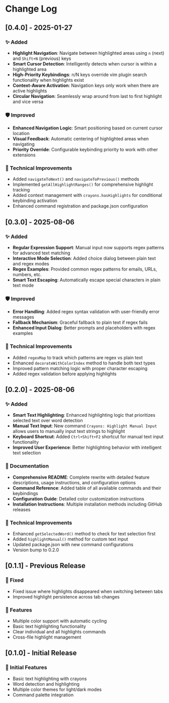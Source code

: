 # Change Log

## [0.4.0] - 2025-01-27
### ✨ Added
- **Highlight Navigation**: Navigate between highlighted areas using `n` (next) and `Shift+N` (previous) keys
- **Smart Cursor Detection**: Intelligently detects when cursor is within a highlighted area
- **High-Priority Keybindings**: n/N keys override vim plugin search functionality when highlights exist
- **Context-Aware Activation**: Navigation keys only work when there are active highlights
- **Circular Navigation**: Seamlessly wrap around from last to first highlight and vice versa

### 🛡️ Improved
- **Enhanced Navigation Logic**: Smart positioning based on current cursor location
- **Visual Feedback**: Automatic centering of highlighted areas when navigating
- **Priority Override**: Configurable keybinding priority to work with other extensions

### 🔧 Technical Improvements
- Added `navigateToNext()` and `navigateToPrevious()` methods
- Implemented `getAllHighlightRanges()` for comprehensive highlight tracking
- Added context management with `crayons.hasHighlights` for conditional keybinding activation
- Enhanced command registration and package.json configuration

## [0.3.0] - 2025-08-06
### ✨ Added
- **Regular Expression Support**: Manual input now supports regex patterns for advanced text matching
- **Interactive Mode Selection**: Added choice dialog between plain text and regex modes
- **Regex Examples**: Provided common regex patterns for emails, URLs, numbers, etc.
- **Smart Text Escaping**: Automatically escape special characters in plain text mode

### 🛡️ Improved
- **Error Handling**: Added regex syntax validation with user-friendly error messages
- **Fallback Mechanism**: Graceful fallback to plain text if regex fails
- **Enhanced Input Dialog**: Better prompts and placeholders with regex examples

### 🔧 Technical Improvements
- Added `regexMap` to track which patterns are regex vs plain text
- Enhanced `decorateWithColorIndex` method to handle both text types
- Improved pattern matching logic with proper character escaping
- Added regex validation before applying highlights

## [0.2.0] - 2025-08-06
### ✨ Added
- **Smart Text Highlighting**: Enhanced highlighting logic that prioritizes selected text over word detection
- **Manual Text Input**: New command `Crayons: Highlight Manual Input` allows users to manually input text strings to highlight
- **Keyboard Shortcut**: Added `Ctrl+Shift+F2` shortcut for manual text input functionality
- **Improved User Experience**: Better highlighting behavior with intelligent text selection

### 📖 Documentation
- **Comprehensive README**: Complete rewrite with detailed feature descriptions, usage instructions, and configuration options
- **Command Reference**: Added table of all available commands and their keybindings
- **Configuration Guide**: Detailed color customization instructions
- **Installation Instructions**: Multiple installation methods including GitHub releases

### 🔧 Technical Improvements
- Enhanced `getSelectedWord()` method to check for text selection first
- Added `highlightManual()` method for custom text input
- Updated package.json with new command configurations
- Version bump to 0.2.0

## [0.1.1] - Previous Release
### 🐛 Fixed
- Fixed issue where highlights disappeared when switching between tabs
- Improved highlight persistence across tab changes

### 🎨 Features
- Multiple color support with automatic cycling
- Basic text highlighting functionality
- Clear individual and all highlights commands
- Cross-file highlight management

## [0.1.0] - Initial Release
### 🎉 Initial Features
- Basic text highlighting with crayons
- Word detection and highlighting
- Multiple color themes for light/dark modes
- Command palette integration